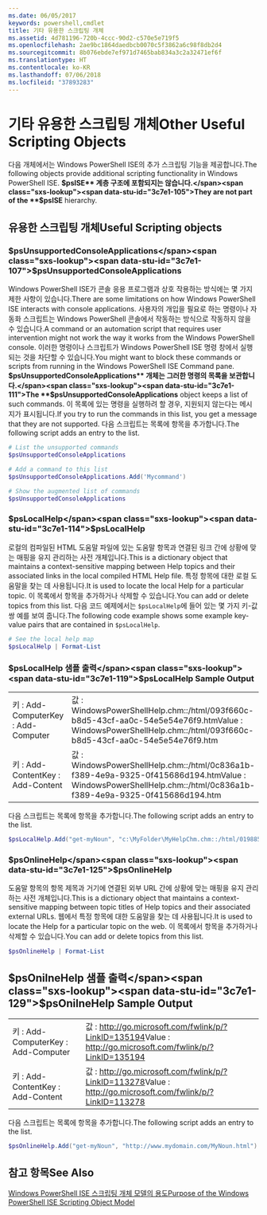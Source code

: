 ```yaml
---
ms.date: 06/05/2017
keywords: powershell,cmdlet
title: 기타 유용한 스크립팅 개체
ms.assetid: 4d781196-720b-4ccc-90d2-c570e5e719f5
ms.openlocfilehash: 2ae9bc1864daedbcb0070c5f3862a6c98f8db2d4
ms.sourcegitcommit: 8b076ebde7ef971d7465bab834a3c2a32471ef6f
ms.translationtype: HT
ms.contentlocale: ko-KR
ms.lasthandoff: 07/06/2018
ms.locfileid: "37893283"
---
```

# <a name="other-useful-scripting-objects"></a><span data-ttu-id="3c7e1-103">기타 유용한 스크립팅 개체</span><span class="sxs-lookup"><span data-stu-id="3c7e1-103">Other Useful Scripting Objects</span></span>

<span data-ttu-id="3c7e1-104">다음 개체에서는 Windows PowerShell ISE의 추가 스크립팅 기능을 제공합니다.</span><span class="sxs-lookup"><span data-stu-id="3c7e1-104">The following objects provide additional scripting functionality in Windows PowerShell ISE.</span></span> <span data-ttu-id="3c7e1-105">**$psISE** 계층 구조에 포함되지는 않습니다.</span><span class="sxs-lookup"><span data-stu-id="3c7e1-105">They are not part of the **$psISE** hierarchy.</span></span>

## <a name="useful-scripting-objects"></a><span data-ttu-id="3c7e1-106">유용한 스크립팅 개체</span><span class="sxs-lookup"><span data-stu-id="3c7e1-106">Useful Scripting objects</span></span>

### <a name="psunsupportedconsoleapplications"></a><span data-ttu-id="3c7e1-107">$psUnsupportedConsoleApplications</span><span class="sxs-lookup"><span data-stu-id="3c7e1-107">$psUnsupportedConsoleApplications</span></span>

<span data-ttu-id="3c7e1-108">Windows PowerShell ISE가 콘솔 응용 프로그램과 상호 작용하는 방식에는 몇 가지 제한 사항이 있습니다.</span><span class="sxs-lookup"><span data-stu-id="3c7e1-108">There are some limitations on how Windows PowerShell ISE interacts with console applications.</span></span> <span data-ttu-id="3c7e1-109">사용자의 개입을 필요로 하는 명령이나 자동화 스크립트는 Windows PowerShell 콘솔에서 작동하는 방식으로 작동하지 않을 수 있습니다.</span><span class="sxs-lookup"><span data-stu-id="3c7e1-109">A command or an automation script that requires user intervention might not work the way it works from the Windows PowerShell console.</span></span> <span data-ttu-id="3c7e1-110">이러한 명령이나 스크립트가 Windows PowerShell ISE 명령 창에서 실행되는 것을 차단할 수 있습니다.</span><span class="sxs-lookup"><span data-stu-id="3c7e1-110">You might want to block these commands or scripts from running in the Windows PowerShell ISE Command pane.</span></span> <span data-ttu-id="3c7e1-111">**$psUnsupportedConsoleApplications** 개체는 그러한 명령의 목록을 보관합니다.</span><span class="sxs-lookup"><span data-stu-id="3c7e1-111">The **$psUnsupportedConsoleApplications** object keeps a list of such commands.</span></span> <span data-ttu-id="3c7e1-112">이 목록에 있는 명령을 실행하려 할 경우, 지원되지 않는다는 메시지가 표시됩니다.</span><span class="sxs-lookup"><span data-stu-id="3c7e1-112">If you try to run the commands in this list, you get a message that they are not supported.</span></span> <span data-ttu-id="3c7e1-113">다음 스크립트는 목록에 항목을 추가합니다.</span><span class="sxs-lookup"><span data-stu-id="3c7e1-113">The following script adds an entry to the list.</span></span>

```powershell
# List the unsupported commands
$psUnsupportedConsoleApplications

# Add a command to this list
$psUnsupportedConsoleApplications.Add('Mycommand')

# Show the augmented list of commands
$psUnsupportedConsoleApplications
```

### <a name="pslocalhelp"></a><span data-ttu-id="3c7e1-114">$psLocalHelp</span><span class="sxs-lookup"><span data-stu-id="3c7e1-114">$psLocalHelp</span></span>

<span data-ttu-id="3c7e1-115">로컬의 컴파일된 HTML 도움말 파일에 있는 도움말 항목과 연결된 링크 간에 상황에 맞는 매핑을 유지 관리하는 사전 개체입니다.</span><span class="sxs-lookup"><span data-stu-id="3c7e1-115">This is a dictionary object that maintains a context-sensitive mapping between Help topics and their associated links in the local compiled HTML Help file.</span></span> <span data-ttu-id="3c7e1-116">특정 항목에 대한 로컬 도움말을 찾는 데 사용됩니다.</span><span class="sxs-lookup"><span data-stu-id="3c7e1-116">It is used to locate the local Help for a particular topic.</span></span> <span data-ttu-id="3c7e1-117">이 목록에서 항목을 추가하거나 삭제할 수 있습니다.</span><span class="sxs-lookup"><span data-stu-id="3c7e1-117">You can add or delete topics from this list.</span></span> <span data-ttu-id="3c7e1-118">다음 코드 예제에서는 `$psLocalHelp`에 들어 있는 몇 가지 키-값 쌍 예를 보여 줍니다.</span><span class="sxs-lookup"><span data-stu-id="3c7e1-118">The following code example shows some example key-value pairs that are contained in `$psLocalHelp`.</span></span>

```powershell
# See the local help map
$psLocalHelp | Format-List
```

### <a name="pslocalhelp-sample-output"></a><span data-ttu-id="3c7e1-119">$psLocalHelp 샘플 출력</span><span class="sxs-lookup"><span data-stu-id="3c7e1-119">$psLocalHelp Sample Output</span></span>

|||
|-|-|
|<span data-ttu-id="3c7e1-120">키 : Add-Computer</span><span class="sxs-lookup"><span data-stu-id="3c7e1-120">Key : Add-Computer</span></span>|<span data-ttu-id="3c7e1-121">값 : WindowsPowerShellHelp.chm::/html/093f660c-b8d5-43cf-aa0c-54e5e54e76f9.htm</span><span class="sxs-lookup"><span data-stu-id="3c7e1-121">Value : WindowsPowerShellHelp.chm::/html/093f660c-b8d5-43cf-aa0c-54e5e54e76f9.htm</span></span>|
|<span data-ttu-id="3c7e1-122">키 : Add-Content</span><span class="sxs-lookup"><span data-stu-id="3c7e1-122">Key : Add-Content</span></span>|<span data-ttu-id="3c7e1-123">값 : WindowsPowerShellHelp.chm::/html/0c836a1b-f389-4e9a-9325-0f415686d194.htm</span><span class="sxs-lookup"><span data-stu-id="3c7e1-123">Value : WindowsPowerShellHelp.chm::/html/0c836a1b-f389-4e9a-9325-0f415686d194.htm</span></span>|

<span data-ttu-id="3c7e1-124">다음 스크립트는 목록에 항목을 추가합니다.</span><span class="sxs-lookup"><span data-stu-id="3c7e1-124">The following script adds an entry to the list.</span></span>

```powershell
$psLocalHelp.Add("get-myNoun", "c:\MyFolder\MyHelpChm.chm::/html/0198854a-1298-57ae-aa0c-87b5e5a84712.htm")
```

### <a name="psonlinehelp"></a><span data-ttu-id="3c7e1-125">$psOnlineHelp</span><span class="sxs-lookup"><span data-stu-id="3c7e1-125">$psOnlineHelp</span></span>

<span data-ttu-id="3c7e1-126">도움말 항목의 항목 제목과 거기에 연결된 외부 URL 간에 상황에 맞는 매핑을 유지 관리하는 사전 개체입니다.</span><span class="sxs-lookup"><span data-stu-id="3c7e1-126">This is a dictionary object that maintains a context-sensitive mapping between topic titles of Help topics and their associated external URLs.</span></span> <span data-ttu-id="3c7e1-127">웹에서 특정 항목에 대한 도움말을 찾는 데 사용됩니다.</span><span class="sxs-lookup"><span data-stu-id="3c7e1-127">It is used to locate the Help for a particular topic on the web.</span></span> <span data-ttu-id="3c7e1-128">이 목록에서 항목을 추가하거나 삭제할 수 있습니다.</span><span class="sxs-lookup"><span data-stu-id="3c7e1-128">You can add or delete topics from this list.</span></span>

```powershell
$psOnlineHelp | Format-List
```

## <a name="psonilnehelp-sample-output"></a><span data-ttu-id="3c7e1-129">$psOnilneHelp 샘플 출력</span><span class="sxs-lookup"><span data-stu-id="3c7e1-129">$psOnilneHelp Sample Output</span></span>

|||
|-|-|
|<span data-ttu-id="3c7e1-130">키 : Add-Computer</span><span class="sxs-lookup"><span data-stu-id="3c7e1-130">Key : Add-Computer</span></span>|<span data-ttu-id="3c7e1-131">값 : http://go.microsoft.com/fwlink/p/?LinkID=135194</span><span class="sxs-lookup"><span data-stu-id="3c7e1-131">Value : http://go.microsoft.com/fwlink/p/?LinkID=135194</span></span>|
|<span data-ttu-id="3c7e1-132">키 : Add-Content</span><span class="sxs-lookup"><span data-stu-id="3c7e1-132">Key : Add-Content</span></span>|<span data-ttu-id="3c7e1-133">값 : http://go.microsoft.com/fwlink/p/?LinkID=113278</span><span class="sxs-lookup"><span data-stu-id="3c7e1-133">Value : http://go.microsoft.com/fwlink/p/?LinkID=113278</span></span>|

<span data-ttu-id="3c7e1-134">다음 스크립트는 목록에 항목을 추가합니다.</span><span class="sxs-lookup"><span data-stu-id="3c7e1-134">The following script adds an entry to the list.</span></span>

```powershell
$psOnlineHelp.Add("get-myNoun", "http://www.mydomain.com/MyNoun.html")
```

## <a name="see-also"></a><span data-ttu-id="3c7e1-135">참고 항목</span><span class="sxs-lookup"><span data-stu-id="3c7e1-135">See Also</span></span>

[<span data-ttu-id="3c7e1-136">Windows PowerShell ISE 스크립팅 개체 모델의 용도</span><span class="sxs-lookup"><span data-stu-id="3c7e1-136">Purpose of the Windows PowerShell ISE Scripting Object Model</span></span>](../../core-powershell/ise/Purpose-of-the-Windows-PowerShell-ISE-Scripting-Object-Model.md)
